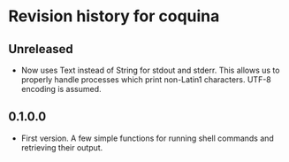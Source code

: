 # Revision history for coquina

## Unreleased

* Now uses Text instead of String for stdout and stderr. This allows
  us to properly handle processes which print non-Latin1 characters.
  UTF-8 encoding is assumed.

## 0.1.0.0

* First version. A few simple functions for running shell commands and retrieving their output.
